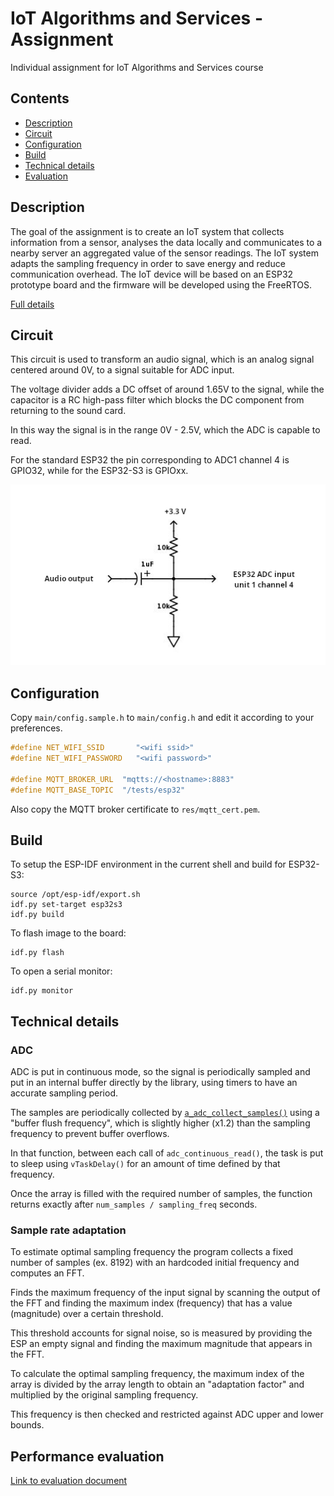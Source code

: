 # IoT Algorithms and Services - Assignment
Individual assignment for IoT Algorithms and Services course

## Contents

- [Description](#description)
- [Circuit](#circuit)
- [Configuration](#configuration)
- [Build](#build)
- [Technical details](#technical-details)
- [Evaluation](#evaluation)

## Description

The goal of the assignment is to create an IoT system that collects information from a sensor, analyses the data locally and communicates to a nearby server an aggregated value of the sensor readings. The IoT system adapts the sampling frequency in order to save energy and reduce communication overhead. The IoT device will be based on an ESP32 prototype board and the firmware will be developed using the FreeRTOS.

[Full details](./docs/request.md)

## Circuit

This circuit is used to transform an audio signal, which is an analog signal centered around 0V, to a signal suitable for ADC input.

The voltage divider adds a DC offset of around 1.65V to the signal, while the capacitor is a RC high-pass filter which blocks the DC component from returning to the sound card.

In this way the signal is in the range 0V - 2.5V, which the ADC is capable to read.

For the standard ESP32 the pin corresponding to ADC1 channel 4 is GPIO32, while for the ESP32-S3 is GPIOxx.

![Circuit](./res/audio_circuit.png "Audio sampling circuit")

## Configuration

Copy `main/config.sample.h` to `main/config.h` and edit it according to your preferences.

```c
#define NET_WIFI_SSID       "<wifi ssid>"
#define NET_WIFI_PASSWORD   "<wifi password>"

#define MQTT_BROKER_URL  "mqtts://<hostname>:8883"
#define MQTT_BASE_TOPIC  "/tests/esp32"
```

Also copy the MQTT broker certificate to `res/mqtt_cert.pem`.

## Build

To setup the ESP-IDF environment in the current shell and build for ESP32-S3:

```shell
source /opt/esp-idf/export.sh
idf.py set-target esp32s3
idf.py build
```

To flash image to the board:

```shell
idf.py flash
```

To open a serial monitor:

```shell
idf.py monitor
```

## Technical details

### ADC

ADC is put in continuous mode, so the signal is periodically sampled and put in an internal buffer directly by the library, using timers to have an accurate sampling period.

The samples are periodically collected by [`a_adc_collect_samples()`](./main/adc.c#L124) using a "buffer flush frequency", which is slightly higher (x1.2) than the sampling frequency to prevent buffer overflows.

In that function, between each call of `adc_continuous_read()`, the task is put to sleep using `vTaskDelay()` for an amount of time defined by that frequency.

Once the array is filled with the required number of samples, the function returns exactly after `num_samples / sampling_freq` seconds.

### Sample rate adaptation

To estimate optimal sampling frequency the program collects a fixed number of samples (ex. 8192) with an hardcoded initial frequency and computes an FFT.

Finds the maximum frequency of the input signal by scanning the output of the FFT and finding the maximum index (frequency) that has a value (magnitude) over a certain threshold.

This threshold accounts for signal noise, so is measured by providing the ESP an empty signal and finding the maximum magnitude that appears in the FFT.

To calculate the optimal sampling frequency, the maximum index of the array is divided by the array length to obtain an "adaptation factor" and multiplied by the original sampling frequency.

This frequency is then checked and restricted against ADC upper and lower bounds.

## Performance evaluation

[Link to evaluation document](./docs/evaluation.md)
